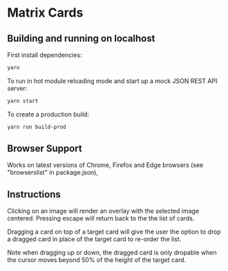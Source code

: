# Matrix Cards

## Building and running on localhost

First install dependencies:

```sh
yarn
```

To run in hot module reloading mode and start up a mock JSON REST API server:

```sh
yarn start
```

To create a production build:

```sh
yarn run build-prod
```

## Browser Support

Works on latest versions of Chrome, Firefox and Edge browsers (see "browserslist" in package.json),

## Instructions

Clicking on an image will render an overlay with the selected image centered.
Pressing escape will return back to the the list of cards.

Dragging a card on top of a target card will give the user the option to drop a dragged card in place of the target card to re-order the list.

Note when dragging up or down, the dragged card is only dropable when the cursor moves beyond 50% of the height of the target card.

